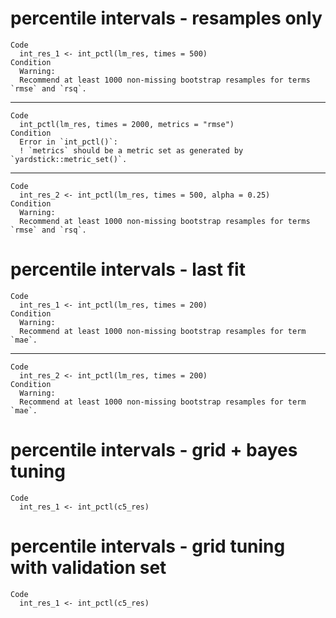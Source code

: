 # percentile intervals - resamples only

    Code
      int_res_1 <- int_pctl(lm_res, times = 500)
    Condition
      Warning:
      Recommend at least 1000 non-missing bootstrap resamples for terms `rmse` and `rsq`.

---

    Code
      int_pctl(lm_res, times = 2000, metrics = "rmse")
    Condition
      Error in `int_pctl()`:
      ! `metrics` should be a metric set as generated by `yardstick::metric_set()`.

---

    Code
      int_res_2 <- int_pctl(lm_res, times = 500, alpha = 0.25)
    Condition
      Warning:
      Recommend at least 1000 non-missing bootstrap resamples for terms `rmse` and `rsq`.

# percentile intervals - last fit

    Code
      int_res_1 <- int_pctl(lm_res, times = 200)
    Condition
      Warning:
      Recommend at least 1000 non-missing bootstrap resamples for term `mae`.

---

    Code
      int_res_2 <- int_pctl(lm_res, times = 200)
    Condition
      Warning:
      Recommend at least 1000 non-missing bootstrap resamples for term `mae`.

# percentile intervals - grid + bayes tuning

    Code
      int_res_1 <- int_pctl(c5_res)

# percentile intervals - grid tuning with validation set

    Code
      int_res_1 <- int_pctl(c5_res)


